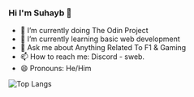 ### Hi I'm Suhayb 👋

- 🔭 I’m currently doing The Odin Project
- 🌱 I’m currently learning basic web development
- 💬 Ask me about Anything Related To F1 & Gaming
- 📫 How to reach me: Discord - sweb.
- 😄 Pronouns: He/Him

![Top Langs](https://github-readme-stats.vercel.app/api/top-langs/?username=swebi&layout=donut&theme=merko)
